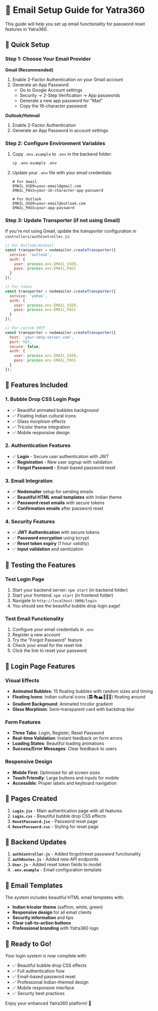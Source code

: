 # 📧 Email Setup Guide for Yatra360

This guide will help you set up email functionality for password reset features in Yatra360.

## 🚀 Quick Setup

### Step 1: Choose Your Email Provider

**Gmail (Recommended)**
1. Enable 2-Factor Authentication on your Gmail account
2. Generate an App Password:
   - Go to Google Account settings
   - Security → 2-Step Verification → App passwords
   - Generate a new app password for "Mail"
   - Copy the 16-character password

**Outlook/Hotmail**
1. Enable 2-Factor Authentication
2. Generate an App Password in account settings

### Step 2: Configure Environment Variables

1. Copy `.env.example` to `.env` in the backend folder:
   ```bash
   cp .env.example .env
   ```

2. Update your `.env` file with your email credentials:
   ```env
   # For Gmail
   EMAIL_USER=your-email@gmail.com
   EMAIL_PASS=your-16-character-app-password

   # For Outlook
   EMAIL_USER=your-email@outlook.com
   EMAIL_PASS=your-app-password
   ```

### Step 3: Update Transporter (if not using Gmail)

If you're not using Gmail, update the transporter configuration in `controllers/authController.js`:

```javascript
// For Outlook/Hotmail
const transporter = nodemailer.createTransporter({
  service: 'outlook',
  auth: {
    user: process.env.EMAIL_USER,
    pass: process.env.EMAIL_PASS
  }
});

// For Yahoo
const transporter = nodemailer.createTransporter({
  service: 'yahoo',
  auth: {
    user: process.env.EMAIL_USER,
    pass: process.env.EMAIL_PASS
  }
});

// For custom SMTP
const transporter = nodemailer.createTransporter({
  host: 'your-smtp-server.com',
  port: 587,
  secure: false,
  auth: {
    user: process.env.EMAIL_USER,
    pass: process.env.EMAIL_PASS
  }
});
```

## 🎨 Features Included

### 1. **Bubble Drop CSS Login Page**
- ✅ Beautiful animated bubbles background
- ✅ Floating Indian cultural icons
- ✅ Glass morphism effects
- ✅ Tricolor theme integration
- ✅ Mobile responsive design

### 2. **Authentication Features**
- ✅ **Login** - Secure user authentication with JWT
- ✅ **Registration** - New user signup with validation
- ✅ **Forgot Password** - Email-based password reset

### 3. **Email Integration**
- ✅ **Nodemailer** setup for sending emails
- ✅ **Beautiful HTML email templates** with Indian theme
- ✅ **Password reset emails** with secure tokens
- ✅ **Confirmation emails** after password reset

### 4. **Security Features**
- ✅ **JWT Authentication** with secure tokens
- ✅ **Password encryption** using bcrypt
- ✅ **Reset token expiry** (1 hour validity)
- ✅ **Input validation** and sanitization

## 🧪 Testing the Features

### Test Login Page
1. Start your backend server: `npm start` (in backend folder)
2. Start your frontend: `npm start` (in frontend folder)
3. Navigate to `http://localhost:3000/login`
4. You should see the beautiful bubble drop login page!

### Test Email Functionality
1. Configure your email credentials in `.env`
2. Register a new account
3. Try the "Forgot Password" feature
4. Check your email for the reset link
5. Click the link to reset your password

## 🎯 Login Page Features

### **Visual Effects**
- **Animated Bubbles**: 15 floating bubbles with random sizes and timing
- **Floating Icons**: Indian cultural icons (🏛️🎭🏔️🌊🕌🐘) floating around
- **Gradient Background**: Animated tricolor gradient
- **Glass Morphism**: Semi-transparent card with backdrop blur

### **Form Features**
- **Three Tabs**: Login, Register, Reset Password
- **Real-time Validation**: Instant feedback on form errors
- **Loading States**: Beautiful loading animations
- **Success/Error Messages**: Clear feedback to users

### **Responsive Design**
- **Mobile First**: Optimized for all screen sizes
- **Touch Friendly**: Large buttons and inputs for mobile
- **Accessible**: Proper labels and keyboard navigation

## 📱 Pages Created

1. **`Login.jsx`** - Main authentication page with all features
2. **`Login.css`** - Beautiful bubble drop CSS effects
3. **`ResetPassword.jsx`** - Password reset page
4. **`ResetPassword.css`** - Styling for reset page

## 🔧 Backend Updates

1. **`authController.js`** - Added forgot/reset password functionality
2. **`authRoutes.js`** - Added new API endpoints
3. **`User.js`** - Added reset token fields to model
4. **`.env.example`** - Email configuration template

## 🌟 Email Templates

The system includes beautiful HTML email templates with:
- **Indian tricolor theme** (saffron, white, green)
- **Responsive design** for all email clients
- **Security information** and tips
- **Clear call-to-action buttons**
- **Professional branding** with Yatra360 logo

## 🚀 Ready to Go!

Your login system is now complete with:
- ✅ Beautiful bubble drop CSS effects
- ✅ Full authentication flow
- ✅ Email-based password reset
- ✅ Professional Indian-themed design
- ✅ Mobile responsive interface
- ✅ Security best practices

Enjoy your enhanced Yatra360 platform! 🎉
